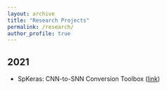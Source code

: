 ```yaml
---
layout: archive
title: "Research Projects"
permalink: /research/
author_profile: true
---
```


2021
---
* SpKeras: CNN-to-SNN Conversion Toolbox ([link](https://intranet.csc.liv.ac.uk/~dengyu/research-posts/spkeras/))
